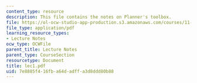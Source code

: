 ```yaml
---
content_type: resource
description: This file contains the notes on Planner's toolbox.
file: https://ol-ocw-studio-app-production.s3.amazonaws.com/courses/11-204-planning-communications-and-digital-media-fall-2004/7e8885f416fba64dadffa3d8ddd80b88_lec1.pdf
file_type: application/pdf
learning_resource_types:
- Lecture Notes
ocw_type: OCWFile
parent_title: Lecture Notes
parent_type: CourseSection
resourcetype: Document
title: lec1.pdf
uid: 7e8885f4-16fb-a64d-adff-a3d8ddd80b88
---
```


